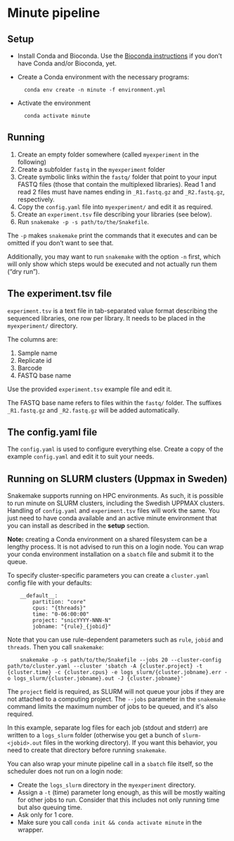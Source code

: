 # Minute pipeline

## Setup

- Install Conda and Bioconda. Use the
  [Bioconda instructions](https://bioconda.github.io/user/install.html) if you
  don’t have Conda and/or Bioconda, yet.
- Create a Conda environment with the necessary programs:

        conda env create -n minute -f environment.yml

- Activate the environment

        conda activate minute


## Running

1. Create an empty folder somewhere (called `myexperiment` in the following)
2. Create a subfolder `fastq` in the `myexperiment` folder
3. Create symbolic links within the `fastq/` folder that point to your input
   FASTQ files (those that contain the multiplexed libraries). Read 1 and
   read 2 files must have names ending in `_R1.fastq.gz` and `_R2.fastq.gz`,
   respectively.
4. Copy the `config.yaml` file into `myexperiment/` and edit it as required.
5. Create an `experiment.tsv` file describing your libraries (see below).
6. Run `snakemake -p -s path/to/the/Snakefile`.

The `-p` makes `snakemake` print the commands that it executes and can be
omitted if you don’t want to see that.

Additionally, you may want to run `snakemake` with the option `-n` first, which
will only show which steps would be executed and not actually run them
(“dry run”).


## The experiment.tsv file

`experiment.tsv` is a text file in tab-separated value format describing the
sequenced libraries, one row per library. It needs to be placed in the
`myexperiment/` directory.

The columns are:

1. Sample name
2. Replicate id
3. Barcode
4. FASTQ base name

Use the provided `experiment.tsv` example file and edit it.

The FASTQ base name refers to files within the `fastq/` folder. The suffixes
`_R1.fastq.gz` and `_R2.fastq.gz` will be added automatically.


## The config.yaml file

The `config.yaml` is used to configure everything else. Create a copy of the
example `config.yaml` and edit it to suit your needs.

## Running on SLURM clusters (Uppmax in Sweden)

Snakemake supports running on HPC environments. As such, it is possible to
run minute on SLURM clusters, including the Swedish UPPMAX clusters. Handling
of `config.yaml` and `experiment.tsv` files
will work the same. You just need to have conda available
and an active minute environment that you can install as described in the
**setup** section.

**Note:** creating a Conda environment on a shared filesystem can be a
lengthy process.
It is not advised to run this on a login node. You can wrap your conda
environment installation on a `sbatch` file and submit it to the queue.

To specify cluster-specific parameters you can create a `cluster.yaml`
config file with your defaults:

        __default__:
            partition: "core"
            cpus: "{threads}"
            time: "0-06:00:00"
            project: "snicYYYY-NNN-N"
            jobname: "{rule}_{jobid}"
            
Note that you can use rule-dependent parameters such as `rule`, `jobid` and
`threads`. Then you call `snakemake`:

        snakemake -p -s path/to/the/Snakefile --jobs 20 --cluster-config path/to/cluster.yaml --cluster 'sbatch -A {cluster.project} -t {cluster.time} -c {cluster.cpus} -e logs_slurm/{cluster.jobname}.err -o logs_slurm/{cluster.jobname}.out -J {cluster.jobname}'

The `project` field is required, as SLURM will not queue your jobs if they are
not attached to a computing project. The `--jobs` parameter in the `snakemake`
command limits the maximum number of jobs to be queued, and it's also required.

In this example, separate log files for each job (stdout and stderr) are written
to a `logs_slurm` folder (otherwise you get a bunch of `slurm-<jobid>.out` files
in the working directory). If you want this behavior, you need to create that
directory before running `snakemake`.

You can also wrap your minute pipeline call in a `sbatch` file itself, so
the scheduler does not run on a login node:

- Create the `logs_slurm` directory in the `myexperiment` directory.
- Assign a `-t` (time) parameter long enough, as this will be mostly waiting
  for other jobs to run. Consider that this includes not only running time but
  also queuing time.
- Ask only for 1 core.
- Make sure you call `conda init && conda activate minute` in the wrapper.
